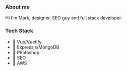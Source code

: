 ### About me

Hi I'm Mark, designer, SEO guy and full stack developer.

### Tech Stack

- 🔭 Vue/Vuetify
- 🌱 Expressjs/MongoDB
- 👯 Photoshop
- 🤔 SEO
- 💬 AWS
